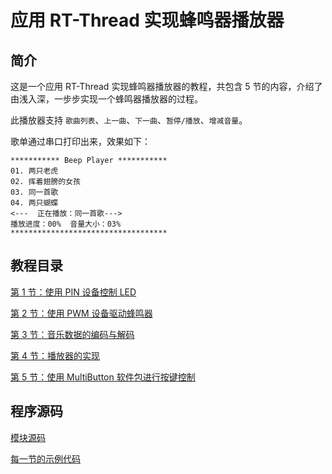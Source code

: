 # 应用 RT-Thread 实现蜂鸣器播放器
## 简介

这是一个应用 RT-Thread 实现蜂鸣器播放器的教程，共包含 5 节的内容，介绍了由浅入深，一步步实现一个蜂鸣器播放器的过程。

此播放器支持 `歌曲列表`、`上一曲`、`下一曲`、`暂停/播放`、`增减音量`。

歌单通过串口打印出来，效果如下：

```
*********** Beep Player ***********
01. 两只老虎
02. 挥着翅膀的女孩
03. 同一首歌
04. 两只蝴蝶
<---  正在播放：同一首歌--->
播放进度：00%  音量大小：03%
***********************************
```

## 教程目录

[第 1 节：使用 PIN 设备控制 LED](pin.md)

[第 2 节：使用 PWM 设备驱动蜂鸣器](pwm.md)

[第 3 节：音乐数据的编码与解码](decode.md)

[第 4 节：播放器的实现](player.md)

[第 5 节：使用 MultiButton 软件包进行按键控制](key.md)

## 程序源码

[模块源码](https://github.com/Guozhanxin/RTT-BeepPlayer/tree/master/code)

[每一节的示例代码](https://github.com/Guozhanxin/RTT-BeepPlayer/tree/master/samples)

